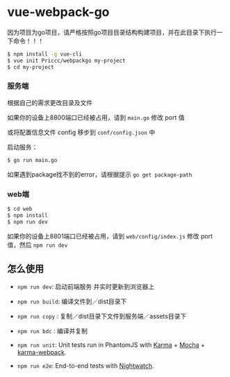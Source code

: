 # vue-webpack-go

因为项目为go项目，请严格按照go项目目录结构构建项目，并在此目录下执行一下命令！！！

``` bash
$ npm install -g vue-cli
$ vue init Priccc/webpackgo my-project
$ cd my-project
```

### 服务端

根据自己的需求更改目录及文件

如果你的设备上8800端口已经被占用，请到 `main.go` 修改 port 值

或将配置信息文件 config 移步到 `conf/config.json` 中

启动服务：

``` bash
$ go run main.go
```
如果遇到package找不到的error，请根据提示 `go get package-path`

### web端

``` bash
$ cd web
$ npm install
$ npm run dev
```

如果你的设备上8801端口已经被占用，请到 `web/config/index.js` 修改 port 值，然后 `npm run dev`

## 怎么使用

- `npm run dev`: 启动前端服务 并实时更新到浏览器上

- `npm run build`: 编译文件到／dist目录下

- `npm run copy` : 复制／dist目录下文件到服务端／assets目录下

- `npm run bdc` : 编译并复制

- `npm run unit`: Unit tests run in PhantomJS with [Karma](http://karma-runner.github.io/0.13/index.html) + [Mocha](http://mochajs.org/) + [karma-webpack](https://github.com/webpack/karma-webpack).

- `npm run e2e`: End-to-end tests with [Nightwatch](http://nightwatchjs.org/).
